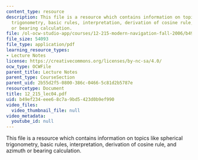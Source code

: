 ```yaml
---
content_type: resource
description: This file is a resource which contains information on topics like spherical
  trigonometry, basic rules, interpretation, derivation of cosine rule, and azimuth
  or bearing calculation.
file: /ol-ocw-studio-app/courses/12-215-modern-navigation-fall-2006/b49ef234eee68c7a9bd5423d0b9ef990_12_215_lec04.pdf
file_size: 54093
file_type: application/pdf
learning_resource_types:
- Lecture Notes
license: https://creativecommons.org/licenses/by-nc-sa/4.0/
ocw_type: OCWFile
parent_title: Lecture Notes
parent_type: CourseSection
parent_uid: 2b55d2f5-0800-386c-0466-5c81d2b5787e
resourcetype: Document
title: 12_215_lec04.pdf
uid: b49ef234-eee6-8c7a-9bd5-423d0b9ef990
video_files:
  video_thumbnail_file: null
video_metadata:
  youtube_id: null
---
```

This file is a resource which contains information on topics like spherical trigonometry, basic rules, interpretation, derivation of cosine rule, and azimuth or bearing calculation.